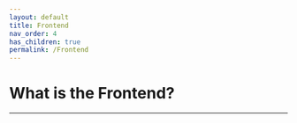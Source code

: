 ```yaml
---
layout: default
title: Frontend
nav_order: 4
has_children: true
permalink: /Frontend
---
```


# What is the Frontend?
---
